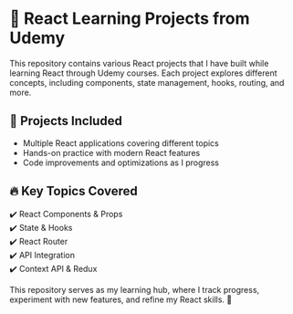 # 🚀 React Learning Projects from Udemy  

This repository contains various React projects that I have built while learning React through Udemy courses. Each project explores different concepts, including components, state management, hooks, routing, and more.  

## 📂 Projects Included  
- Multiple React applications covering different topics  
- Hands-on practice with modern React features  
- Code improvements and optimizations as I progress  

## 🔥 Key Topics Covered  
✔️ React Components & Props  
✔️ State & Hooks  
✔️ React Router  
✔️ API Integration  
✔️ Context API & Redux  

This repository serves as my learning hub, where I track progress, experiment with new features, and refine my React skills. 🚀  
